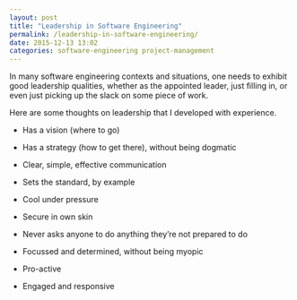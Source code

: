```yaml
---
layout: post
title: "Leadership in Software Engineering"
permalink: /leadership-in-software-engineering/
date: 2015-12-13 13:02
categories: software-engineering project-management
---
```


In many software engineering contexts and situations, one needs to exhibit good leadership qualities, whether as the appointed leader, just filling in, or even just picking up the slack on some piece of work.

Here are some thoughts on leadership that I developed with experience.

* Has a vision (where to go)
* Has a strategy (how to get there), without being dogmatic
* Clear, simple, effective communication

* Sets the standard, by example
* Cool under pressure
* Secure in own skin
* Never asks anyone to do anything they’re not prepared to do

* Focussed and determined, without being myopic
* Pro-active
* Engaged and responsive